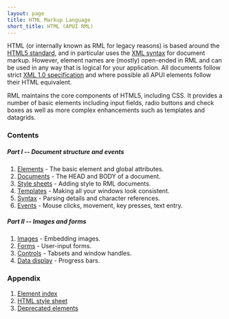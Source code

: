 ```yaml
---
layout: page
title: HTML Markup Language
short_title: HTML (APUI RML)
---
```


HTML (or internally known as RML for legacy reasons) is based around the [HTML5 standard](https://html.spec.whatwg.org/multipage/), and in particular uses the [XML syntax](https://html.spec.whatwg.org/multipage/xhtml.html) for document markup. However, element names are (mostly) open-ended in RML and can be used in any way that is logical for your application. All documents follow strict [XML 1.0 specification](https://www.w3.org/TR/xml/) and where possible all APUI elements follow their HTML equivalent.

RML maintains the core components of HTML5, including CSS. It provides a number of basic elements including input fields, radio buttons and check boxes as well as more complex enhancements such as templates and datagrids.

### Contents

##### Part I -- Document structure and events

1. [Elements](rml/elements.html) - The basic element and global attributes.
2. [Documents](rml/documents.html) - The HEAD and BODY of a document.
3. [Style sheets](rml/style_sheets.html) - Adding style to RML documents.
4. [Templates](rml/templates.html) - Making all your windows look consistent.
5. [Syntax](rml/syntax.html) - Parsing details and character references.
6. [Events](rml/events.html) - Mouse clicks, movement, key presses, text entry. 

##### Part II -- Images and forms


1. [Images](rml/images.html) - Embedding images.
2. [Forms](rml/forms.html) - User-input forms.
3. [Controls](rml/controls.html) - Tabsets and window handles.
4.  [Data display](rml/data_display.html) - Progress bars.

### Appendix

1. [Element index](rml/element_index.html)
2. [HTML style sheet](rml/html4_style_sheet.html) 
3. [Deprecated elements](rml/deprecated.html)
